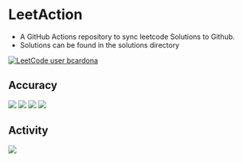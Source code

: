 # LeetAction

- A GitHub Actions repository to sync leetcode Solutions to Github. 
- Solutions can be found in the solutions directory

[![LeetCode user bcardona](https://img.shields.io/badge/dynamic/json?style=for-the-badge&labelColor=black&color=%23ffa116&label=Solved&query=solvedOverTotal&url=https%3A%2F%2Fleetcode-badge.vercel.app%2Fapi%2Fusers%2Fbcardona&logo=leetcode&logoColor=yellow)](https://leetcode.com/bcardona/)

## Accuracy 

![](https://badges.peiyuan.ch/leetcode/bcardona/rate?difficulty=all)
![](https://badges.peiyuan.ch/leetcode/bcardona/rate?difficulty=medium)
![](https://badges.peiyuan.ch/leetcode/bcardona/rate?difficulty=hard)
![](https://badges.peiyuan.ch/leetcode/bcardona/rate?difficulty=easy)

## Activity 
![](https://leetcode.card.workers.dev/?username=bcardona&theme=unicorn&extension=activity)